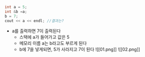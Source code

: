 ```cpp
int a = 5;
int &b =a;
b = 7;
cout << a << endl; //결과는?
```
- a를 출력하면 7이 출력된다
	- 스택에 a가 들어가고 값은 5
	- 메모리 이름 a는 b라고도 부르게 된다
	- b에 7을 넣게되면, 5가 사라지고 7이 된다
![[01.png]]
![[02.png]]